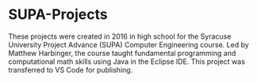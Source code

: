 # SUPA-Projects
These projects were created in 2016 in high school for the Syracuse University Project Advance (SUPA) Computer Engineering course.
Led by Matthew Harbinger, the course taught fundamental programming and computational math skills using Java in the Eclipse IDE.
This project was transferred to VS Code for publishing.

